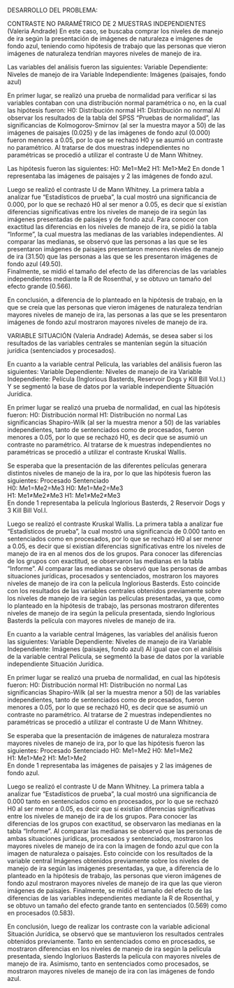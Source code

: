 DESARROLLO DEL PROBLEMA: 

CONTRASTE NO PARAMÉTRICO DE 2 MUESTRAS INDEPENDIENTES (Valeria Andrade)
En este caso, se buscaba comprar los niveles de manejo de ira según la presentación de imágenes de naturaleza e imágenes de fondo azul, teniendo como hipótesis de trabajo que las personas que vieron imágenes de naturaleza tendrían mayores niveles de manejo de ira. 

Las variables del análisis fueron las siguientes:
Variable Dependiente: Niveles de manejo de ira
Variable Independiente: Imágenes (paisajes, fondo azul)

En primer lugar, se realizó una prueba de normalidad para verificar si las variables contaban con una distribución normal paramétrica o no, en la cual las hipótesis fueron:
H0: Distribución normal
H1: Distribución no normal
Al observar los resultados de la tabla del SPSS “Pruebas de normalidad”, las significancias de Kolmogorov-Smirnov (al ser la muestra mayor a 50) de las imágenes de paisajes (0.025) y de las imágenes de fondo azul (0.000) fueron menores a 0.05, por lo que se rechazó H0 y se asumió un contraste no paramétrico. Al tratarse de dos muestras independientes no paramétricas se procedió a utilizar el contraste U de Mann Whitney.

Las hipótesis fueron las siguientes:
H0: Me1=Me2
H1: Me1>Me2
En donde 1 representaba las imágenes de paisajes y 2 las imágenes de fondo azul. 

Luego se realizó el contraste U de Mann Whitney. La primera tabla a analizar fue “Estadísticos de prueba”, la cual mostró una significancia de 0.000, por lo que se rechazó H0 al ser menor a 0.05, es decir que sí existían diferencias significativas entre los niveles de manejo de ira según las imágenes presentadas de paisajes y de fondo azul. 
Para conocer con exactitud las diferencias en los niveles de manejo de ira, se pidió la tabla “Informe”, la cual muestra las medianas de las variables independientes. Al comparar las medianas, se observó que las personas a las que se les presentaron imágenes de paisajes presentaron menores niveles de manejo de ira (31.50) que las personas a las que se les presentaron imágenes de fondo azul (49.50). 			
Finalmente, se midió el tamaño del efecto de las diferencias de las variables independientes mediante la R de Rosenthal, y se obtuvo un tamaño del efecto grande (0.566). 	

En conclusión, a diferencia de lo planteado en la hipótesis de trabajo, en la que se creía que las personas que vieron imágenes de naturaleza tendrían mayores niveles de manejo de ira, las personas a las que se les presentaron imágenes de fondo azul mostraron mayores niveles de manejo de ira. 

VARIABLE SITUACIÓN	(Valeria Andrade)
Además, se desea saber si los resultados de las variables centrales se mantenían según la situación jurídica (sentenciados y procesados).

En cuanto a la variable central Película, las variables del análisis fueron las siguientes:
Variable Dependiente: Niveles de manejo de ira
Variable Independiente: Película (Inglorious Basterds, Reservoir Dogs y Kill Bill Vol.I.)
Y se segmentó la base de datos por la variable independiente Situación Jurídica.

En primer lugar se realizó una prueba de normalidad, en cual las hipótesis fueron:
H0: Distribución normal
H1: Distribución no normal
Las significancias Shapiro-Wilk (al ser la muestra menor a 50) de las variables independientes, tanto de sentenciados como de procesados, fueron menores a 0.05, por lo que se rechazó H0, es decir que se asumió un contraste no paramétrico. Al tratarse de k muestras independientes no paramétricas se procedió a utilizar el contraste Kruskal Wallis.

Se esperaba que la presentación de las diferentes películas generara distintos niveles de manejo de la ira, por lo que las hipótesis fueron las siguientes:
Procesado					Sentenciado			
H0: Me1=Me2=Me3			H0: Me1=Me2=Me3			
H1: Me1≠Me2≠Me3			H1: Me1≠Me2≠Me3		
En donde 1 representaba la película Inglorious Basterds, 2 Reservoir Dogs y 3 Kill Bill Vol.I.		

Luego se realizó el contraste Kruskal Wallis. La primera tabla a analizar fue “Estadísticos de prueba”, la cual mostró una significancia de 0.000 tanto en sentenciados como en procesados, por lo que se rechazó H0 al ser menor a 0.05, es decir que sí existían diferencias significativas entre los niveles de manejo de ira en al menos dos de los grupos. 
Para conocer las diferencias de los grupos con exactitud, se observaron las medianas en la tabla “Informe”. Al comparar las medianas se observó que las personas de ambas situaciones jurídicas, procesados y sentenciados, mostraron los mayores niveles de manejo de ira con la película Inglorious Basterds. Esto coincide con los resultados de las variables centrales obtenidos previamente sobre los niveles de manejo de ira según las películas presentadas, ya que, como lo planteado en la hipótesis de trabajo, las personas mostraron diferentes niveles de manejo de ira según la película presentada, siendo Inglorious Basterds la película con mayores niveles de manejo de ira. 

En cuanto a la variable central Imágenes, las variables del análisis fueron las siguientes:
Variable Dependiente: Niveles de manejo de ira
Variable Independiente: Imágenes (paisajes, fondo azul)
Al igual que con el análisis de la variable central Película, se segmentó la base de datos por la variable independiente Situación Jurídica.

En primer lugar se realizó una prueba de normalidad, en cual las hipótesis fueron:
H0: Distribución normal
H1: Distribución no normal
Las significancias Shapiro-Wilk (al ser la muestra menor a 50) de las variables independientes, tanto de sentenciados como de procesados, fueron menores a 0.05, por lo que se rechazó H0, es decir que se asumió un contraste no paramétrico. Al tratarse de 2 muestras independientes no paramétricas se procedió a utilizar el contraste U de Mann Whitney.

Se esperaba que la presentación de imágenes de naturaleza mostrara mayores niveles de manejo de ira, por lo que las hipótesis fueron las siguientes:
Procesado				Sentenciado	
H0: Me1=Me2 			H0: Me1=Me2 	
H1: Me1>Me2 			H1: Me1>Me2 	
En donde 1 representaba las imágenes de paisajes y 2 las imágenes de fondo azul. 

Luego se realizó el contraste U de Mann Whitney. La primera tabla a analizar fue “Estadísticos de prueba”, la cual mostró una significancia de 0.000 tanto en sentenciados como en procesados, por lo que se rechazó H0 al ser menor a 0.05, es decir que sí existían diferencias significativas entre los niveles de manejo de ira de los grupos.
Para conocer las diferencias de los grupos con exactitud, se observaron las medianas en la tabla “Informe”. Al comparar las medianas se observó que las personas de ambas situaciones jurídicas, procesados y sentenciados, mostraron los mayores niveles de manejo de ira con la imagen de fondo azul que con la imagen de naturaleza o paisajes. Esto coincide con los resultados de la variable central Imágenes obtenidos previamente sobre los niveles de manejo de ira según las imágenes presentadas, ya que, a diferencia de lo planteado en la hipótesis de trabajo, las personas que vieron imágenes de fondo azul mostraron mayores niveles de manejo de ira que las que vieron imágenes de paisajes.
Finalmente, se midió el tamaño del efecto de las diferencias de las variables independientes mediante la R de Rosenthal, y se obtuvo un tamaño del efecto grande tanto en sentenciados (0.569) como en procesados (0.583). 

En conclusión, luego de realizar los contraste con la variable adicional Situación Jurídica, se observó que se mantuvieron los resultados centrales obtenidos previamente. Tanto en sentenciados como en procesados, se mostraron diferencias en los niveles de manejo de ira según la película presentada, siendo Ingloriuos Basterds la película con mayores niveles de manejo de ira. Asimismo, tanto en sentenciados 	como procesados, se mostraron mayores niveles de manejo de ira con las imágenes de fondo azul. 	
